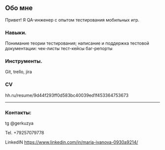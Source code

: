 ## Обо мне

Привет! 
Я QA-инженер с опытом тестирования мобильных игр. 

### Навыки.

Понимание теории тестирования;
написание и поддержка тестовой документации:
чек-листы
тест-кейсы
баг-репорты


### Инструменты.

Git, trello, jira


### CV 
hh.ru/resume/9d44f293ff0d583bc40039ed1f453364753673
___

### Контакты:


tg @gerkuzya

Tel. +79257079778

LinkedIN
https://www.linkedin.com/in/maria-ivanova-0930a9214/